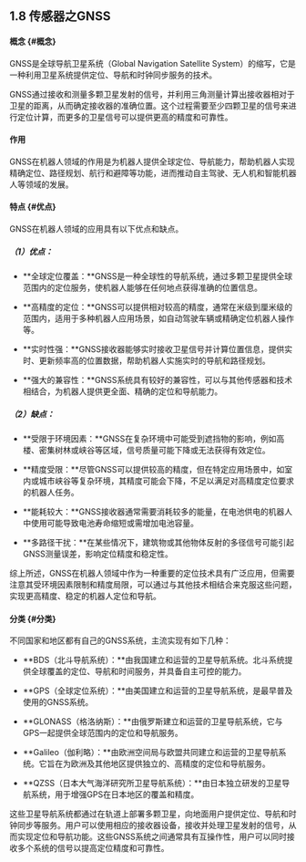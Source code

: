 ## 1.8 传感器之GNSS

#### 概念 {#概念}

GNSS是全球导航卫星系统（Global Navigation Satellite System）的缩写，它是一种利用卫星系统提供定位、导航和时钟同步服务的技术。

GNSS通过接收和测量多颗卫星发射的信号，并利用三角测量计算出接收器相对于卫星的距离，从而确定接收器的准确位置。这个过程需要至少四颗卫星的信号来进行定位计算，而更多的卫星信号可以提供更高的精度和可靠性。

#### 作用

GNSS在机器人领域的作用是为机器人提供全球定位、导航能力，帮助机器人实现精确定位、路径规划、航行和避障等功能，进而推动自主驾驶、无人机和智能机器人等领域的发展。

#### 特点 {#优点}

GNSS在机器人领域的应用具有以下优点和缺点。

##### （1）优点：

* **全球定位覆盖：**GNSS是一种全球性的导航系统，通过多颗卫星提供全球范围内的定位服务，使机器人能够在任何地点获得准确的位置信息。

* **高精度的定位：**GNSS可以提供相对较高的精度，通常在米级到厘米级的范围内，适用于多种机器人应用场景，如自动驾驶车辆或精确定位机器人操作等。

* **实时性强：**GNSS接收器能够实时接收卫星信号并计算位置信息，提供实时、更新频率高的位置数据，帮助机器人实施实时的导航和路径规划。

* **强大的兼容性：**GNSS系统具有较好的兼容性，可以与其他传感器和技术相结合，为机器人提供更全面、精确的定位和导航能力。

##### （2）缺点：

* **受限于环境因素：**GNSS在复杂环境中可能受到遮挡物的影响，例如高楼、密集树林或峡谷等区域，信号质量可能下降或无法获得有效定位。

* **精度受限：**尽管GNSS可以提供较高的精度，但在特定应用场景中，如室内或城市峡谷等复杂环境，其精度可能会下降，不足以满足对高精度定位要求的机器人任务。

* **能耗较大：**GNSS接收器通常需要消耗较多的能量，在电池供电的机器人中使用可能导致电池寿命缩短或需增加电池容量。

* **多路径干扰：**在某些情况下，建筑物或其他物体反射的多径信号可能引起GNSS测量误差，影响定位精度和稳定性。

综上所述，GNSS在机器人领域中作为一种重要的定位技术具有广泛应用，但需要注意其受环境因素限制和精度局限，可以通过与其他技术相结合来克服这些问题，实现更高精度、稳定的机器人定位和导航。

#### 分类 {#分类}

不同国家和地区都有自己的GNSS系统，主流实现有如下几种：

* **BDS（北斗导航系统）：**由我国建立和运营的卫星导航系统。北斗系统提供全球覆盖的定位、导航和时间服务，并具备自主可控的能力。

* **GPS（全球定位系统）：**由美国建立和运营的卫星导航系统，是最早普及使用的GNSS系统。

* **GLONASS（格洛纳斯）：**由俄罗斯建立和运营的卫星导航系统，它与GPS一起提供全球范围内的定位和导航服务。

* **Galileo（伽利略）：**由欧洲空间局与欧盟共同建立和运营的卫星导航系统。它旨在为欧洲及其他地区提供独立的、高精度的定位和导航服务。

* **QZSS（日本大气海洋研究所卫星导航系统）：**由日本独立研发的卫星导航系统，用于增强GPS在日本地区的覆盖和精度。

这些卫星导航系统都通过在轨道上部署多颗卫星，向地面用户提供定位、导航和时钟同步等服务。用户可以使用相应的接收器设备，接收并处理卫星发射的信号，从而实现定位和导航功能。这些GNSS系统之间通常具有互操作性，用户可以同时接收多个系统的信号以提高定位精度和可靠性。


